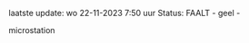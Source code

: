 laatste update: 
wo 22-11-2023  7:50   uur 
Status: FAALT - geel - 
<div class="service Y">microstation</div>